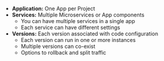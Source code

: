 - **Application:** One App per Project
- **Services:** Multiple Microservices or App components
	- You can have multiple services in a single app
	- Each service can have different settings
- **Versions:** Each version associated with code configuration
	- Each version can run in one or more instances
	- Multiple versions can co-exist
	- Options to rollback and split traffic